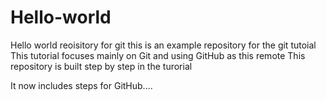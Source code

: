 # Hello-world
Hello world reoisitory for git 
this is an example repository for the git tutoial
This tutorial focuses mainly on Git and using GitHub as this remote 
This repository is built step by step in the turorial

It now includes steps for GitHub....
